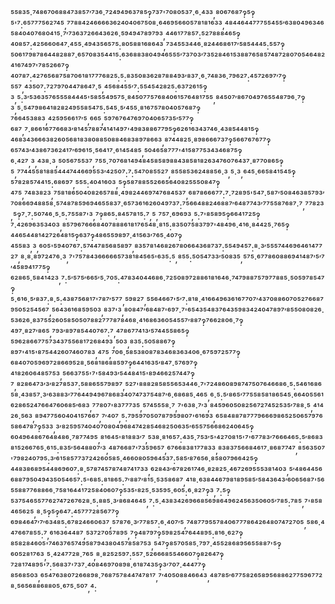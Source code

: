 ⁵⁵⁸³⁵·⁷⁴⁸⁶⁷⁰⁶⁸⁸⁴⁷³⁸⁵⁷′⁷³⁶·⁷²⁴⁹⁴⁹⁶³⁷⁸⁵‽⁷³⁷'⁷⁰⁸⁰⁵³⁷·⁶·⁴³³,⁸⁰⁶⁷⁶⁸⁷‽⁵‽⁵'⁷:⁶⁵⁷⁷⁷⁵⁶²⁷⁴⁵,⁷⁷⁸⁸⁴²⁴⁶⁶⁶⁶³⁶²⁴⁰⁴⁰⁶⁷⁵⁰⁸·⁶⁴⁶⁹⁵⁶⁶⁰⁵⁷⁸¹⁸¹⁶³³,⁴⁸⁴⁴⁶⁴⁴⁷⁷⁷⁵⁵⁴⁵⁵′⁶³⁸⁰⁴⁹⁶³⁴⁶⁵⁸⁴⁰⁴⁰⁷⁶⁸⁰⁴¹⁵·⁷′⁷³⁶³⁷²⁶⁶⁴³⁶²⁶·⁵⁹⁴⁹⁴⁷⁸⁹⁷⁹³,⁴⁴⁶¹⁷⁷⁸⁵⁷:⁵²⁷⁸⁸⁸⁴⁶⁵‽⁴⁰⁸⁵⁷:⁴²⁵⁶⁶⁰⁶⁴⁷·⁴⁵⁵·⁴⁹⁴³⁵⁶⁵⁷⁵:⁸⁰⁵⁸⁸¹⁶⁸⁶⁴³,⁷³⁴⁵⁵³⁴⁴⁶·⁸²⁴⁴⁶⁸⁶¹⁷′⁵⁸⁵⁴⁴⁴⁵:⁵⁵⁷‽⁵⁰⁶¹⁷⁹⁸⁷⁸⁶⁴⁴⁸²⁸⁸⁷·⁶⁵⁷⁰⁸³⁵⁴⁴¹⁵:⁶³⁶⁸⁸³⁸⁰⁴⁹⁴⁶⁵⁵⁵′⁷³⁷⁰³′⁷³⁵²⁸⁴⁶¹⁵³⁸⁸⁷⁶⁵⁸⁵⁷⁴⁸⁷²⁸⁰⁷⁰⁵⁴⁶⁴⁸²⁴¹⁶⁷⁴⁹⁷'⁷⁸⁵²⁶⁶⁷‽⁴⁰⁷⁸⁷:⁴²⁷⁶⁵⁶⁸⁷⁵⁸⁷⁰⁶¹⁸¹⁷⁷⁷⁶⁸²⁵:⁵:⁸³⁵⁰⁸³⁶²⁸⁷⁸⁸⁴⁹³′⁸³⁷·⁶·⁷⁴⁸³⁶·⁷⁹⁶²⁷:⁴⁵⁷²⁶⁹⁷′⁷‽⁵⁵⁷,⁴³⁵⁰⁷:⁷²⁷⁹⁷⁰⁴⁴⁷⁸⁶⁴⁷·⁵,⁴⁵⁶⁸⁴⁵⁵′⁷:⁵⁵⁴⁵⁴²⁸²⁵:⁶³⁷²⁶¹⁵‽³,⁵:³′⁵³⁶³⁵⁷⁶⁵⁵⁵⁸⁴⁴⁴⁵'⁵⁸⁵⁵⁴⁹⁵⁷⁵·⁸⁴⁵⁰⁷⁷⁵⁷⁶⁸⁴⁰⁶¹⁵⁷⁶⁴⁸¹⁷⁵⁵,⁸⁴⁵⁰⁷′⁸⁶⁷⁰⁴⁹⁷⁶⁵⁵⁴⁸⁷⁹⁶·⁷‽³,⁵·⁵⁴⁷⁹⁸⁶⁴¹⁸²⁸²⁴⁹⁵⁵⁸⁵⁴⁷⁵:⁵⁴⁵·⁵′⁴⁵⁵·⁸¹⁶⁷⁵⁷⁸⁰⁴⁰⁵⁷⁶⁸⁷‽⁷⁶⁶⁴⁵³⁸⁸³,⁴²⁵⁹⁵⁶⁶¹⁷′⁵,⁶⁶⁵,⁵⁹⁷⁶⁷⁶⁴⁷⁶⁹⁷⁰⁴⁰⁶⁵⁷³⁵′⁵⁷⁷‽⁶⁸⁷,⁷·⁸⁶⁶¹⁶⁷⁷⁶⁶⁸³′⁸¹⁴⁵⁷⁸⁸⁷⁴¹⁴¹⁴⁹⁷'⁴⁹⁸³⁸⁸⁶⁷⁷⁹⁵‽⁶²⁶¹⁶³⁴³⁷⁴⁶·⁴³⁸⁵⁴⁴⁸¹⁵‽⁴⁶⁸³⁴³⁶⁶⁶³⁸²⁶⁰⁵⁶⁸¹⁸³⁸⁰⁸⁸⁵⁰⁸⁸⁴⁶⁸³⁸⁹⁷⁸⁶⁶³,⁸⁷⁴⁴⁸²⁵·⁸⁹⁸⁶⁶⁶⁷³⁷‽⁵⁶⁶⁷⁶⁷⁶⁷⁷‽⁶⁵⁷⁴³′⁴³⁸⁶⁷³⁶²⁴¹⁷′⁶⁹⁶¹⁵·⁵⁶⁴¹⁷·⁶¹⁴⁵⁴⁸⁵,⁵⁰⁴⁶⁵⁸⁷⁷⁷'⁴¹⁵⁸⁷⁷⁵³⁴³⁴⁶⁸⁷⁵‽⁶·⁴²⁷,³,⁴³⁸·³,⁵⁰⁵⁶⁷⁵⁵³⁷,⁷⁵⁵·⁷⁰⁷⁶⁸¹⁴⁹⁴⁸⁴⁵⁸⁵⁸⁹⁸⁸⁴³⁸⁵⁸¹⁸²⁶³⁴⁷⁶⁰⁷⁶⁴³⁷·⁸⁷⁷⁰⁸⁶⁵‽⁵,⁷⁷⁴⁴⁵⁵⁸¹⁸⁸⁵⁴⁴⁴⁷⁴⁴⁶⁶⁹⁵⁵³′⁴²⁵⁰⁷:⁷:⁵⁴⁷⁰⁸⁵⁵²⁷,⁸⁵⁵⁸⁵³⁶²⁴⁸⁸⁵⁶·³,⁵·³,⁶⁴⁵·⁶⁶⁵⁸⁴¹⁵⁴⁵‽⁵⁷⁸²⁸⁵⁷⁴⁴¹⁵:⁶⁸⁶⁹⁷,⁵⁵⁵:⁴⁰⁴¹⁶⁰³,⁵‽⁵⁸⁷⁸⁸⁵⁵²⁶⁶⁵⁶⁴⁰⁸²⁵⁵⁵⁰⁸⁴⁷‽⁴⁷⁵,⁷⁴⁸³⁸²³,⁷⁵⁸¹⁸⁶⁵⁰⁴⁰⁸²⁶⁵⁷⁸⁸·⁴⁹⁸²⁴⁴⁶⁹⁷⁴⁷⁶⁸⁴⁵³⁷,⁶⁸⁷⁸⁶⁶⁶⁷⁷:⁷·⁷²⁸⁹⁵'⁵⁴⁷·⁵⁸⁷′⁵⁰⁸⁴⁶³⁸⁵⁷⁹³′⁷⁰⁸⁶⁶⁹⁴⁸⁸⁵⁸·⁵⁷⁴⁸⁷⁸⁵⁹⁶⁹⁴⁶⁵⁵⁸³⁷·⁶⁵⁷³⁶¹⁶²⁶⁰⁴⁹⁷³⁷:⁷⁵⁶⁶⁴⁸⁸²⁴⁶⁸⁸⁷′⁶⁴⁸⁷⁷⁴³′⁷⁷⁵⁵⁸⁷⁶⁸⁷·⁷,⁷⁷⁸²³,⁵‽⁷·⁷:⁵⁰⁷⁴⁶·⁵·⁵:⁷⁵⁵⁸⁷'³,⁷‽⁸⁶⁵:⁸⁴⁵⁷⁸¹⁵:⁷,⁵,⁷⁵⁷·⁶⁹⁶⁹³,⁵:⁷'⁸⁵⁸⁹⁵‽⁶⁶⁴¹⁷²⁵‽⁷·⁴²⁶⁹⁶³⁵³⁴⁰³,⁸⁵⁷⁹⁶⁷⁶⁶⁶⁸⁴⁰⁷⁸⁸⁸⁶¹⁸¹⁷⁶⁵⁴⁸·⁸¹⁵:⁸³⁵⁰⁷⁵⁸³⁷⁹⁷'⁴⁸⁴⁹⁶·⁴¹⁶·⁸⁴⁴²⁵·⁷⁶⁵‽⁴⁴⁶⁵⁴⁴⁸¹⁴²⁷²⁶⁴⁸¹⁵‽⁶³⁷‽⁴⁸⁶⁵⁵⁹⁸⁹⁷·⁴¹⁵⁶³′⁷⁶⁵·⁴⁰⁷‽⁴⁵⁵⁸³,³,⁶⁰⁵'⁵⁹⁴⁰⁷⁶⁷:⁵⁷⁴⁴⁷⁸⁵⁶⁸⁵⁸⁹⁷,⁸³⁵⁷⁸¹⁴⁶⁸²⁶⁷⁸⁰⁶⁶⁴³⁶⁸⁷³⁷:⁵⁵⁴⁹⁴⁵⁷:⁸·³′⁵⁵⁵⁷⁴⁴⁶⁹⁶⁴⁶¹⁴⁷⁷²⁷,⁸·⁸·⁸⁹⁷²⁴⁷⁶·³,⁷'⁷⁵⁷⁸⁴³⁶⁶⁶⁶⁶⁵⁷³⁸¹⁸⁴⁵⁶⁵'⁶³⁵:⁵,⁸⁵⁵:⁵⁰⁵⁴⁷³³′⁵⁰⁸³⁵,⁵⁷⁵·⁶⁷⁷⁸⁶⁰⁸⁸⁶⁹⁴¹⁴⁸⁷′⁵′⁷′⁴⁵⁸⁹⁴¹⁷⁷⁵‽⁶²⁸⁶⁵·⁵⁸⁴¹⁴²³,⁷:⁵′⁵⁷⁵′⁶⁶⁵′⁵·⁷⁰⁵:⁴⁷⁸³⁴⁰⁴⁴⁶⁸⁶·⁷²⁵⁰⁸⁹⁷²⁸⁸⁶¹⁸¹⁶⁴⁶·⁷⁴⁷⁹⁸⁸⁷⁵⁷⁹⁷⁷⁸⁸⁵·⁵⁰⁵⁹⁷⁸⁵⁴⁷‽⁵·⁶¹⁶·⁵′⁸³⁷:⁸·⁵:⁴³⁸⁷⁵⁶⁸¹⁷'⁷⁸⁷′⁵⁷⁷,⁵⁹⁸²⁷,⁵⁵⁶⁴⁶⁶⁷'⁵′⁷:⁸¹⁸·⁴¹⁶⁶⁴⁹⁶³⁶¹⁶⁷⁷⁰⁷′⁴³⁷⁰⁸⁸⁶⁰⁷⁰⁵²⁷⁶⁶⁸⁷⁹⁵⁰⁵²⁵⁴⁵⁶⁷,⁵⁶⁴³⁶¹⁶⁸⁵⁹⁵⁰³,⁸³⁷'³,⁸⁰⁸⁴⁷′⁶⁸⁴⁸⁷'⁶⁹⁷·⁷'⁶⁵⁴³⁵⁴⁸³⁷⁶⁴³⁵⁹⁸³⁴²⁴⁰⁴⁷⁸⁹⁷′⁸⁵⁵⁰⁸⁰⁸²⁶·⁵³⁶²⁶·⁸³⁷⁵⁵²⁶⁰⁵⁸⁵⁰⁵⁰⁷⁸⁸²⁷⁷⁷⁸⁷⁸⁴⁶⁸·⁴¹⁶⁸⁶³⁶⁰⁵⁴⁵⁵⁷′⁸⁸⁷‽⁷⁶⁶²⁸⁰⁶·⁷‽⁴⁹⁷·⁸²⁷′⁸⁶⁵,⁷⁹³′⁸⁹⁷⁸⁵⁴⁴⁰⁷⁶⁷:⁷,⁴⁷⁸⁶⁷⁷⁴¹³′⁵⁷⁴⁴⁵⁵⁸⁶⁵‽⁵⁹⁶²⁸⁶⁶⁷⁷⁵⁷³⁴³⁷⁵⁵⁶⁸¹⁷²⁶⁸⁴⁹³,⁵⁰³,⁸³⁵:⁵⁰⁵⁸⁸⁶⁷‽⁸⁹⁷'⁴¹⁵'⁸⁷⁵⁴⁴²⁶⁰⁷⁴⁶⁰⁷⁸³,⁴⁷⁵,⁷⁰⁶·⁵⁸⁵³⁸⁰⁸⁷⁸³⁴⁶⁸³⁶³⁴⁰⁶·⁶⁷⁵⁹⁷²⁵⁷⁷‽⁶⁸⁴⁰⁷⁰⁵⁹⁶⁹⁷²⁸⁶⁶⁹⁵²⁸·⁵⁶⁸¹⁸⁶⁸⁸⁵⁹⁷‽⁶⁴⁴¹⁶³⁵′⁸⁴⁷·⁵⁷⁶⁹⁷‽⁴¹⁸²⁶⁰⁶⁴⁸⁵⁷⁵³,⁵⁶⁶³⁷⁵⁵'⁷'⁵⁸⁴⁹³′⁵⁴⁴⁸⁴¹⁵'⁸⁹⁴⁶⁶²⁵⁷⁴⁴⁷‽⁷,⁸²⁸⁶⁴⁷³′³′⁸²⁷⁸⁵³⁷:⁵⁸⁸⁶⁵⁵⁷⁹⁸⁹⁷,⁵²⁷'⁸⁸⁸²⁸⁵⁸⁵⁵⁶⁵³⁴⁴⁶·⁷'⁷²⁴⁸⁶⁰⁸⁹⁸⁷⁴⁷⁵⁰⁷⁶⁴⁶⁶⁸⁶·⁵:⁵⁴⁶¹⁶⁸⁶⁵⁸·⁴³⁸⁵⁷·³′⁶³⁸⁸³′⁷⁷⁶⁴⁴⁹⁴⁹⁶⁷⁸⁶⁸³⁴⁰⁷⁴⁷³⁷⁵⁴⁸⁷′⁶·⁶⁸⁶⁸⁵·⁴⁶⁵,⁶·⁵:⁵′⁸⁶⁵′⁷⁷⁵⁵⁸⁵⁸¹⁸⁶⁵⁴⁵·⁶⁶⁴⁰⁵⁵⁶¹⁶²⁸⁶⁵²⁴⁷⁶⁶⁴⁷⁶⁰⁶⁸⁵′⁶⁸³,⁷⁷⁸⁰⁷'⁸³⁷⁷⁷³⁵,⁵⁷⁴⁵⁵⁵⁸·⁷,⁷'⁶³⁸·⁷′³,⁸⁴⁵⁹⁶⁰⁵⁰⁸²⁵⁶⁷²⁷⁴⁵²⁵³⁵′⁷⁸⁸·⁵,⁴¹⁴²⁶·⁵⁶³,⁸⁹⁴⁷⁷⁵⁶⁰⁴⁰⁴¹⁵⁷⁶⁶⁷,⁷′⁴⁰⁷,⁵:⁷⁹⁵⁹⁷⁰⁵⁰⁷⁸⁷⁹⁵⁹⁸⁰⁷'⁶¹⁶⁹³,⁶⁵⁸⁴⁸⁸⁷⁸⁷⁷⁷⁹⁶⁶⁶⁹⁸⁶⁵²⁵⁰⁶⁵⁷⁹⁷⁶⁵⁸⁶⁴⁷⁸⁷‽⁵³³,³′⁸²⁵⁹⁵⁷⁴⁰⁴⁰⁷⁰⁸⁰⁴⁹⁶⁸⁴⁷⁴²⁸⁵⁴⁶⁸²⁵⁰⁶³⁵′⁶⁵⁵⁷⁵⁶⁶⁸⁶²⁴⁰⁶⁴⁵‽⁶⁰⁴⁹⁶⁴⁸⁶⁷⁶⁴⁸⁴⁸⁶·⁷⁸⁷⁷⁴⁹⁵,⁸¹⁶⁴⁵'⁸¹⁸⁸³′⁷,⁵³⁸·⁸¹⁶⁵⁷:⁴³⁵·⁷⁵³′⁵'⁴²⁷⁰⁸¹⁵'⁷'⁶⁷⁷⁸³′⁷⁶⁶⁶⁴⁶⁵:⁵′⁸⁶⁸³⁸¹⁵²⁶⁶⁷⁶⁵·⁶¹⁵:⁸³⁵′⁵⁶⁴⁸⁸⁰⁷′³,⁴⁸⁷⁶⁶⁸⁷'⁷³⁵⁹⁶⁵⁷,⁶⁷⁶⁶⁸³⁸¹⁷⁷⁸³³,⁸³⁸³⁷⁵⁶⁶⁸⁴⁶¹⁷·⁸⁶⁸⁷⁷⁴⁷,⁸⁵⁶³⁵⁰⁷'⁷⁹⁸²⁴⁰⁷⁹⁵:³′⁶¹⁵⁸⁵⁷⁷³⁷²⁴²⁶⁰⁵⁸⁵·⁴⁶⁶⁰⁸⁰⁵⁹⁶⁴⁵³⁷:⁵⁸⁵′⁸⁷⁶⁵⁶·⁸⁵⁸⁰⁷⁹⁶⁶⁴²⁵‽⁴⁴⁸³⁸⁶⁸⁹⁵⁴⁴⁸⁶⁹⁶⁰⁷:⁸·⁵⁷⁸⁷⁴⁵⁷⁸⁷⁴⁸⁷⁴¹⁷³³,⁶²⁸⁴³′⁶⁷⁸²⁶¹⁷⁴⁶·⁸²⁸²⁵·⁴⁶⁷²⁶⁹⁵⁵⁵³⁸¹⁴⁰³,⁵′⁴⁸⁶⁴⁴⁵⁶⁶⁸⁸⁷⁹⁵⁰⁴⁹⁴³⁵⁰⁵⁴⁶⁵⁷:⁵'⁶⁸⁵:⁸¹⁸⁶⁵:⁷′⁸⁸⁷′⁸¹⁵·⁵³⁵⁸⁶⁸⁷,⁴¹⁸·⁶³⁸⁴⁴⁶⁷⁹⁸¹⁸⁹⁵⁸⁵′⁵⁸⁴³⁶⁴³′⁶⁰⁶⁵⁶⁸⁷'⁵⁶⁵⁵⁸⁸⁷⁷⁶⁸⁸⁶⁶·⁷⁵⁸¹⁶⁴⁴¹⁷²⁵⁸⁴⁰⁶⁰⁷‽⁵³⁵'⁸²⁵·⁵³⁵⁹⁵·⁶⁰⁵:⁶·⁸²⁷‽³,⁷:⁵‽⁵³⁷⁵⁴⁶⁵⁵⁷⁷⁶²⁷⁴⁷²⁶⁷⁶²⁸·⁵:⁸⁸⁵·³′⁸⁶⁸⁴⁶⁴⁵,⁷:⁵·⁴³⁸³⁴²⁶⁹⁶⁶⁸⁵⁶⁹⁸⁶⁴⁹⁶²⁴⁵⁶³⁵⁰⁶⁰⁵′⁷⁸⁵:⁷⁸⁵,⁷'⁸⁵⁸⁴⁶⁵⁶²⁵,⁸·⁵‽⁵‽⁶⁴⁷:⁴⁵⁷⁷⁷²⁸⁵⁶⁷⁷‽⁶⁹⁸⁴⁶⁴⁷′⁷′⁶³⁴⁸⁵:⁶⁷⁸²⁴⁶⁶⁰⁶³⁷,⁵⁷⁸⁷⁶·³′⁷⁷⁸⁵⁷:⁶·⁴⁰⁷′⁵,⁷⁴⁸⁷⁷⁹⁵⁵⁷⁸⁴⁰⁶⁷⁷⁷⁸⁶⁴²⁶⁴⁸⁰⁷⁴⁷²⁷⁰⁵,⁵⁸⁶·⁴⁴⁷⁶⁶⁷⁸⁵⁵:⁷,⁶¹⁶³⁶⁴⁴⁸⁷,⁵³⁷²⁷⁰⁵⁷⁸⁹⁵,⁷‽⁴⁸⁷⁹⁷‽⁵⁹⁸²⁵⁴⁷⁶⁴⁴⁸⁹⁵:⁸¹⁶·⁶²⁷‽⁸⁵⁸²⁸⁴⁶⁰⁵'⁷⁴⁶³⁷⁶⁵⁷⁴⁹⁵⁸⁷⁹⁴³⁸⁰⁴⁵⁷⁸⁵⁸⁷⁵³,⁵⁴⁷‽⁸⁵⁷⁰⁵⁸⁵·⁷⁹⁷·⁴⁵⁵²⁸⁶⁸⁹⁵⁶⁵⁵⁸⁸⁷'⁵‽⁶⁰⁵²⁸¹⁷⁶³,⁵·⁴²⁴⁷⁷²⁸·⁷⁶⁵,⁸·⁸²⁵²⁵⁹⁷:⁵⁵⁷·⁵²⁶⁶⁶⁸⁵⁵⁴⁶⁶⁰⁷‽⁸²⁶⁴⁷‽⁷²⁸¹⁷⁴⁸⁹⁵'⁷:⁵⁶⁸³⁷'⁷³⁷·⁴⁰⁸⁴⁶⁹⁷⁰⁸⁹⁸·⁶¹⁸⁷⁴³⁵‽³′⁷⁰⁷·⁴⁴⁴⁷⁷‽⁸⁵⁶⁸⁵⁰³,⁶⁵⁴⁷⁶³⁸⁰⁷²⁶⁶⁸⁹⁸·⁷⁶⁸⁷⁵⁷⁸⁴⁴⁷⁴⁷⁸¹⁷,⁷′⁴⁰⁵⁰⁸⁸⁴⁶⁶⁴³,⁴⁸⁷⁸⁵′⁶⁷⁷⁵⁸²⁶⁵⁸⁹⁵⁶⁸⁸⁶²⁷⁷⁵⁹⁶⁷⁷²⁸·⁵⁶⁵⁶⁸⁸⁶⁸⁸⁰⁵·⁶⁷⁵·⁵⁰⁷,⁴:
